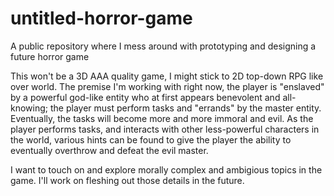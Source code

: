 # untitled-horror-game
A public repository where I mess around with prototyping and designing a future horror game

This won't be a 3D AAA quality game, I might stick to 2D top-down RPG like over world.
The premise I'm working with right now, the player is "enslaved" by a powerful god-like entity
who at first appears benevolent and all-knowing; the player must perform tasks and "errands" by
the master entity. Eventually, the tasks will become more and more immoral and evil. As the
player performs tasks, and interacts with other less-powerful characters in the world, various
hints can be found to give the player the ability to eventually overthrow and defeat the evil
master.

I want to touch on and explore morally complex and ambigious topics in the game. I'll work on
fleshing out those details in the future.

